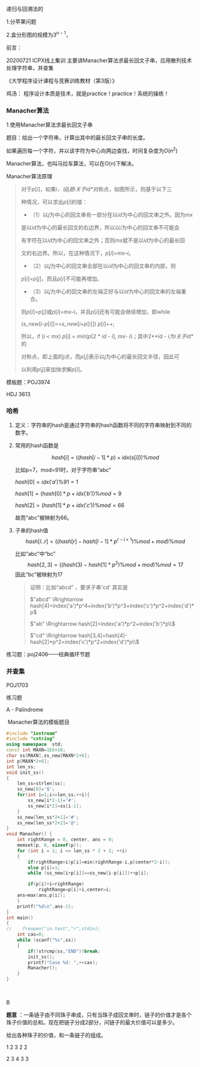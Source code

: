 递归与回溯法的

1.分苹果问题

2.盒分形图的规模为$3^{n-1}$，

 

前言：

20200721 ICPX线上集训  主要讲Manacher算法求最长回文子串，应用散列技术处理字符串，并查集

《大学程序设计课程与竞赛训练教材（第3版）》

鸡汤： 程序设计本质是技术，就是practice！practice！系统的操练！



###  Manacher算法

1.使用Manacher算法求最长回文子串

题目：给出一个字符串，计算出其中的最长回文子串的长度。

如果遍历每一个字符，并以该字符为中心向两边查找，时间复杂度为$O(n^2)$

Manacher算法，也叫马拉车算法，可以在O(n)下解决。



Manacher算法原理

> 对于*p*[*i*]，如果*i，设*j*是*i*关于*id*对称点，如图所示，则基于以下三
>
> 种情况，可以求出*p*[*i*]的值：
>
> * （1）以*j*为中心的回文串有一部分在以*id*为中心的回文串之外。因为*mx*
>
> 是以*id*为中心的最长回文的右边界，所以以*i*为中心的回文串不可能会
>
> 有字符在以*id*为中心的回文串之外；否则*mx*就不是以*id*为中心的最长回
>
> 文的右边界。所以，在这种情况下，*p*[*i*]=*mx–i*。 
>
> * （2）以*j*为中心的回文串全部在以*id*为中心的回文串的内部，则
>
> *p*[*i*]=*p*[*j*]，而且*p*[*i*]不可能再增加。
>
> * （3）以*j*为中心的回文串的左端正好与以*id*为中心的回文串的左端重合。
>
> 则*p*[*i*]=*p*[*j*]或*p*[*i*]=*mx–i*，并且*p*[*i*]还有可能会继续增加，即while 
>
> (*s_new*[*i-p*[*i*]]*==s_new*[*i+p*[*i*]]) *p*[*i*]++;
>
> 所以，if (*i < mx*) *p*[*i*] = *min*(*p*[2 * *id* - *i*], *mx- i*)；其中2**id - i*为*i*关于*id*的
>
> 对称点，即上面的*j*点，而*p*[*j*]表示以*j*为中心的最长回文半径，因此可
>
> 以利用*p*[*j*]来加快求解*p*[*i*]。





模板题：POJ3974

HDJ 3613





### 哈希

1. 定义：字符串的hash是通过字符串的hash函数将不同的字符串映射到不同的数字。

2. 常用的hash函数是

    $$
    hash[i]=((hash[i-1]*p)+idx(s[i]))\%mod
    $$

    比如p=7，mod=91时，对于字符串“abc“

    $hash[0]=idx('a')\%91=1$

    $hash[1]=(hash[0]*p+idx('b')) \%mod=9$

    $hash[2]=(hash[1]*p+idx('c')) \%mod=66$

    故而“abc”被映射为66。

3. 子串的hash值
   $$
   hash[l..r]=((hash[r]-hash[l-1]*p^{r-l+1})\%mod +mod)\%mod
   $$
   

   比如“abc”中“bc” 
   $$
   hash[2,3]=((hash(3)-hash[1]*p^2)\%mod+mod)\%mod=17
   $$
   因此“bc”被映射为17

   > 证明：比如“abcd” ，要求子串'cd' 其实是
   >
   > $"abcd" \Rrightarrow hash[4]=index('a')*p^4+index('b')*p^3+index('c')*p^2+index('d')*p$
   >
   > $"ab" \Rrightarrow 
   > hash[2]=index('a')*p^2+index('b')*p\\$
   >
   > $"cd" \Rrightarrow  hash[3,4]=hash[4]-hash[2]*p^2=index('c')*p^2+index('d')*p\\$



练习题：poj2406——经典循环节题

### 并查集

POJ1703





练习题

A - Palindrome

​       Manacher算法的模板题目

```c++
#include "iostream"
#include "cstring"
using namespace  std;
const int MAXN=1E6+10;
char ss[MAXN],ss_new[MAXN*2+6];
int p[MAXN*2+6];
int len_ss;
void init_ss()
{
    len_ss=strlen(ss);
    ss_new[0]='$';
    for(int i=1;i<=len_ss;++i){
        ss_new[i*2-1]='#';
        ss_new[i*2]=ss[i-1];
    }
    ss_new[len_ss*2+1]='#';
    ss_new[len_ss*2+2]='@';
}
void Manacher() {
    int rightRange = 0, center, ans = 0;
    memset(p, 0, sizeof(p));
    for (int i = 1; i <= len_ss * 2 + 1; ++i)
    {
        if(rightRange>i)p[i]=min(rightRange-i,p[center*2-i]);
        else p[i]=1;
        while (ss_new[i+p[i]]==ss_new[i-p[i]])++p[i];

        if(p[i]+i>rightRange)
            rightRange=p[i]+i,center=i;
    ans=max(ans,p[i]);
    }
    printf("%d\n",ans-1);
}
int main()
{
//    freopen("in.text","r",stdin);
    int cas=0;
    while (scanf("%s",ss))
    {
        if(!strcmp(ss,"END"))break;
        init_ss();
        printf("Case %d: ",++cas);
        Manacher();
    }
}
```

​                                     

B

**题意** ：一条链子由不同珠子串成，只有当珠子成回文串时，链子的价值才是各个珠子价值的总和。现在把链子分成2部分，问链子的最大价值可以是多少。

给出各种珠子的价值，和一条链子的组成。



1 2 3 2 2

2 3 4  3 3



